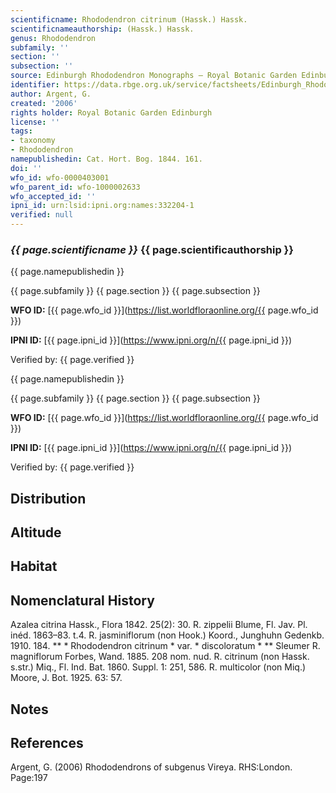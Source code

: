 ```yaml
---
scientificname: Rhododendron citrinum (Hassk.) Hassk.
scientificnameauthorship: (Hassk.) Hassk.
genus: Rhododendron
subfamily: ''
section: ''
subsection: ''
source: Edinburgh Rhododendron Monographs – Royal Botanic Garden Edinburgh
identifier: https://data.rbge.org.uk/service/factsheets/Edinburgh_Rhododendron_Monographs.xhtml
author: Argent, G.
created: '2006'
rights holder: Royal Botanic Garden Edinburgh
license: ''
tags:
- taxonomy
- Rhododendron
namepublishedin: Cat. Hort. Bog. 1844. 161.
doi: ''
wfo_id: wfo-0000403001
wfo_parent_id: wfo-1000002633
wfo_accepted_id: ''
ipni_id: urn:lsid:ipni.org:names:332204-1
verified: null
---
```

### _{{ page.scientificname }}_ {{ page.scientificauthorship }}
 {{ page.namepublishedin }}

{{ page.subfamily }} {{ page.section }} {{ page.subsection }}

**WFO ID:** [{{ page.wfo_id }}](https://list.worldfloraonline.org/{{ page.wfo_id }})

**IPNI ID:** [{{ page.ipni_id }}](https://www.ipni.org/n/{{ page.ipni_id }})

Verified by: {{ page.verified }}

 {{ page.namepublishedin }}

{{ page.subfamily }} {{ page.section }} {{ page.subsection }}

**WFO ID:** [{{ page.wfo_id }}](https://list.worldfloraonline.org/{{ page.wfo_id }})

**IPNI ID:** [{{ page.ipni_id }}](https://www.ipni.org/n/{{ page.ipni_id }})

Verified by: {{ page.verified }}





## Distribution


## Altitude


## Habitat


## Nomenclatural History
Azalea citrina Hassk., Flora 1842. 25(2): 30. R. zippelii Blume, Fl. Jav. Pl. inéd. 1863–83. t.4. R. jasminiflorum (non Hook.) Koord., Junghuhn Gedenkb. 1910. 184. ** * Rhododendron citrinum * var. * discoloratum * ** Sleumer R. magniflorum Forbes, Wand. 1885. 208 nom. nud. R. citrinum (non Hassk. s.str.) Miq., Fl. Ind. Bat. 1860. Suppl. 1: 251, 586. R. multicolor (non Miq.) Moore, J. Bot. 1925. 63: 57.
                       
## Notes


## References

Argent, G. (2006) Rhododendrons of subgenus Vireya. RHS:London. Page:197
